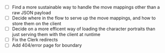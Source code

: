 - [ ] Find a more sustainable way to handle the move mappings other than a raw JSON payload
- [ ] Decide where in the flow to serve up the move mappings, and how to store them on the client
- [ ] Decide on a more efficent way of loading the character portraits than just serving them with the client at runtime
- [ ] Fix the Clerk redirects
- [ ] Add 404/error page for boundary